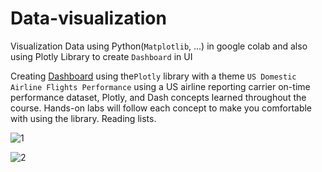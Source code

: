 # Data-visualization
Visualization Data using Python(`Matplotlib`, ...) in google colab and also using Plotly Library to create `Dashboard` in UI

Creating [Dashboard](https://github.com/GhodratRezaei/Data-visualization/blob/main/Data%20Visualization%20in%20DashBoard.py) using the`Plotly` library with a theme `US Domestic Airline Flights Performance` using a US airline reporting carrier on-time performance dataset, Plotly, and Dash concepts learned throughout the course. Hands-on labs will follow each concept to make you comfortable with using the library.
Reading lists.   


![1](https://user-images.githubusercontent.com/75788150/173237695-e778b432-4dd8-4adb-98ab-c31b6588be70.png)





![2](https://user-images.githubusercontent.com/75788150/173237723-ae7a2f76-d166-402b-a0a6-41d0f0cc3df6.png)

